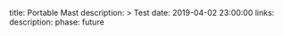 title: Portable Mast
description: >
    Test
date: 2019-04-02 23:00:00
links:
    description:
phase: future
